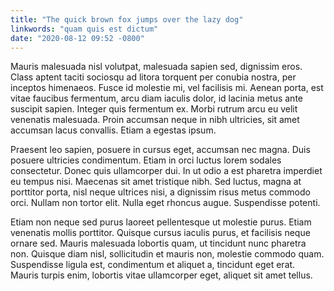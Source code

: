 ```yaml
---
title: "The quick brown fox jumps over the lazy dog"
linkwords: "quam quis est dictum"
date: "2020-08-12 09:52 -0800"
---
```


Mauris malesuada nisl volutpat, malesuada sapien sed, dignissim eros. Class aptent taciti sociosqu ad litora torquent per conubia nostra, per inceptos himenaeos. Fusce id molestie mi, vel facilisis mi. Aenean porta, est vitae faucibus fermentum, arcu diam iaculis dolor, id lacinia metus ante suscipit sapien. Integer quis fermentum ex. Morbi rutrum arcu eu velit venenatis malesuada. Proin accumsan neque in nibh ultricies, sit amet accumsan lacus convallis. Etiam a egestas ipsum.

Praesent leo sapien, posuere in cursus eget, accumsan nec magna. Duis posuere ultricies condimentum. Etiam in orci luctus lorem sodales consectetur. Donec quis ullamcorper dui. In ut odio a est pharetra imperdiet eu tempus nisi. Maecenas sit amet tristique nibh. Sed luctus, magna at porttitor porta, nisl neque ultrices nisi, a dignissim risus metus commodo orci. Nullam non tortor elit. Nulla eget rhoncus augue. Suspendisse potenti.

Etiam non neque sed purus laoreet pellentesque ut molestie purus. Etiam venenatis mollis porttitor. Quisque cursus iaculis purus, et facilisis neque ornare sed. Mauris malesuada lobortis quam, ut tincidunt nunc pharetra non. Quisque diam nisl, sollicitudin et mauris non, molestie commodo quam. Suspendisse ligula est, condimentum et aliquet a, tincidunt eget erat. Mauris turpis enim, lobortis vitae ullamcorper eget, aliquet sit amet tellus.
